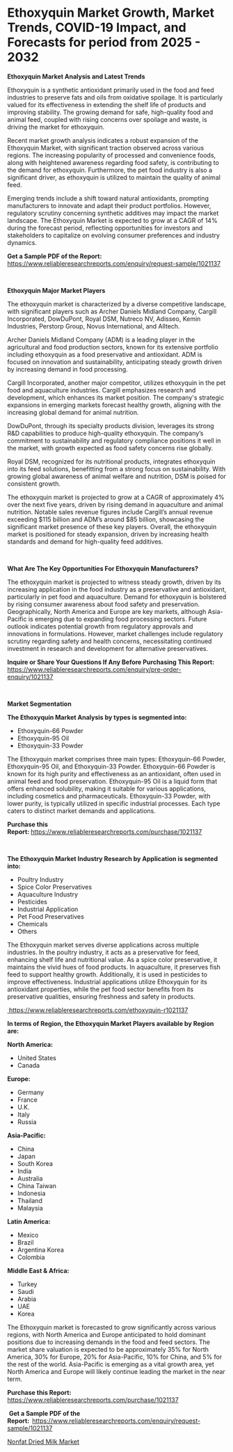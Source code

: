 <p><h1>Ethoxyquin Market Growth, Market Trends, COVID-19 Impact, and Forecasts for period from 2025 - 2032</h1></p><p><strong>Ethoxyquin Market Analysis and Latest Trends</strong></p>
<p><p>Ethoxyquin is a synthetic antioxidant primarily used in the food and feed industries to preserve fats and oils from oxidative spoilage. It is particularly valued for its effectiveness in extending the shelf life of products and improving stability. The growing demand for safe, high-quality food and animal feed, coupled with rising concerns over spoilage and waste, is driving the market for ethoxyquin.</p><p>Recent market growth analysis indicates a robust expansion of the Ethoxyquin Market, with significant traction observed across various regions. The increasing popularity of processed and convenience foods, along with heightened awareness regarding food safety, is contributing to the demand for ethoxyquin. Furthermore, the pet food industry is also a significant driver, as ethoxyquin is utilized to maintain the quality of animal feed.</p><p>Emerging trends include a shift toward natural antioxidants, prompting manufacturers to innovate and adapt their product portfolios. However, regulatory scrutiny concerning synthetic additives may impact the market landscape. The Ethoxyquin Market is expected to grow at a CAGR of 14% during the forecast period, reflecting opportunities for investors and stakeholders to capitalize on evolving consumer preferences and industry dynamics.</p></p>
<p><strong>Get a Sample PDF of the Report:&nbsp;</strong> <a href="https://www.reliableresearchreports.com/enquiry/request-sample/1021137?utm_campaign=2229&utm_medium=2&utm_source=Github&utm_content=ia&utm_term=14022025&utm_id=ethoxyquin">https://www.reliableresearchreports.com/enquiry/request-sample/1021137</a></p>
<p>&nbsp;</p>
<p><strong>Ethoxyquin Major Market Players</strong></p>
<p><p>The ethoxyquin market is characterized by a diverse competitive landscape, with significant players such as Archer Daniels Midland Company, Cargill Incorporated, DowDuPont, Royal DSM, Nutreco NV, Adisseo, Kemin Industries, Perstorp Group, Novus International, and Alltech.</p><p>Archer Daniels Midland Company (ADM) is a leading player in the agricultural and food production sectors, known for its extensive portfolio including ethoxyquin as a food preservative and antioxidant. ADM is focused on innovation and sustainability, anticipating steady growth driven by increasing demand in food processing. </p><p>Cargill Incorporated, another major competitor, utilizes ethoxyquin in the pet food and aquaculture industries. Cargill emphasizes research and development, which enhances its market position. The company's strategic expansions in emerging markets forecast healthy growth, aligning with the increasing global demand for animal nutrition.</p><p>DowDuPont, through its specialty products division, leverages its strong R&D capabilities to produce high-quality ethoxyquin. The company’s commitment to sustainability and regulatory compliance positions it well in the market, with growth expected as food safety concerns rise globally.</p><p>Royal DSM, recognized for its nutritional products, integrates ethoxyquin into its feed solutions, benefitting from a strong focus on sustainability. With growing global awareness of animal welfare and nutrition, DSM is poised for consistent growth.</p><p>The ethoxyquin market is projected to grow at a CAGR of approximately 4% over the next five years, driven by rising demand in aquaculture and animal nutrition. Notable sales revenue figures include Cargill’s annual revenue exceeding $115 billion and ADM’s around $85 billion, showcasing the significant market presence of these key players. Overall, the ethoxyquin market is positioned for steady expansion, driven by increasing health standards and demand for high-quality feed additives.</p></p>
<p>&nbsp;</p>
<p><strong>What Are The Key Opportunities For Ethoxyquin Manufacturers?</strong></p>
<p><p>The ethoxyquin market is projected to witness steady growth, driven by its increasing application in the food industry as a preservative and antioxidant, particularly in pet food and aquaculture. Demand for ethoxyquin is bolstered by rising consumer awareness about food safety and preservation. Geographically, North America and Europe are key markets, although Asia-Pacific is emerging due to expanding food processing sectors. Future outlook indicates potential growth from regulatory approvals and innovations in formulations. However, market challenges include regulatory scrutiny regarding safety and health concerns, necessitating continued investment in research and development for alternative preservatives.</p></p>
<p><strong>Inquire or Share Your Questions If Any Before Purchasing This Report:</strong> <a href="https://www.reliableresearchreports.com/enquiry/pre-order-enquiry/1021137?utm_campaign=2229&utm_medium=2&utm_source=Github&utm_content=ia&utm_term=14022025&utm_id=ethoxyquin">https://www.reliableresearchreports.com/enquiry/pre-order-enquiry/1021137</a></p>
<p>&nbsp;</p>
<p><strong>Market Segmentation</strong></p>
<p><strong>The Ethoxyquin Market Analysis by types is segmented into:</strong></p>
<p><ul><li>Ethoxyquin-66 Powder</li><li>Ethoxyquin-95 Oil</li><li>Ethoxyquin-33 Powder</li></ul></p>
<p><p>The Ethoxyquin market comprises three main types: Ethoxyquin-66 Powder, Ethoxyquin-95 Oil, and Ethoxyquin-33 Powder. Ethoxyquin-66 Powder is known for its high purity and effectiveness as an antioxidant, often used in animal feed and food preservation. Ethoxyquin-95 Oil is a liquid form that offers enhanced solubility, making it suitable for various applications, including cosmetics and pharmaceuticals. Ethoxyquin-33 Powder, with lower purity, is typically utilized in specific industrial processes. Each type caters to distinct market demands and applications.</p></p>
<p><strong>Purchase this Report:&nbsp;</strong><a href="https://www.reliableresearchreports.com/purchase/1021137?utm_campaign=2229&utm_medium=2&utm_source=Github&utm_content=ia&utm_term=14022025&utm_id=ethoxyquin">https://www.reliableresearchreports.com/purchase/1021137</a></p>
<p>&nbsp;</p>
<p><strong>The Ethoxyquin Market Industry Research by Application is segmented into:</strong></p>
<p><ul><li>Poultry Industry</li><li>Spice Color Preservatives</li><li>Aquaculture Industry</li><li>Pesticides</li><li>Industrial Application</li><li>Pet Food Preservatives</li><li>Chemicals</li><li>Others</li></ul></p>
<p><p>The Ethoxyquin market serves diverse applications across multiple industries. In the poultry industry, it acts as a preservative for feed, enhancing shelf life and nutritional value. As a spice color preservative, it maintains the vivid hues of food products. In aquaculture, it preserves fish feed to support healthy growth. Additionally, it is used in pesticides to improve effectiveness. Industrial applications utilize Ethoxyquin for its antioxidant properties, while the pet food sector benefits from its preservative qualities, ensuring freshness and safety in products.</p></p>
<p><a href="https://www.reliableresearchreports.com/ethoxyquin-r1021137?utm_campaign=2229&utm_medium=2&utm_source=Github&utm_content=ia&utm_term=14022025&utm_id=ethoxyquin">&nbsp;https://www.reliableresearchreports.com/ethoxyquin-r1021137</a></p>
<p><strong>In terms of Region, the Ethoxyquin Market Players available by Region are:</strong></p>
<p>
    <p> <strong> North America: </strong>
        <ul>
            <li>United States</li>
            <li>Canada</li>
        </ul>
        </p> 
    <p> <strong> Europe: </strong>
        <ul>
            <li>Germany</li>
            <li>France</li>
            <li>U.K.</li>
            <li>Italy</li>
            <li>Russia</li>
        </ul>
        </p> 
    <p> <strong> Asia-Pacific: </strong>
        <ul>
            <li>China</li>
            <li>Japan</li>
            <li>South Korea</li>
            <li>India</li>
            <li>Australia</li>
            <li>China Taiwan</li>
            <li>Indonesia</li>
            <li>Thailand</li>
            <li>Malaysia</li>
        </ul>
        </p> 
    <p> <strong> Latin America: </strong>
        <ul>
            <li>Mexico</li>
            <li>Brazil</li>
            <li>Argentina Korea</li>
            <li>Colombia</li>
        </ul>
        </p> 
    <p> <strong> Middle East & Africa: </strong>
        <ul>
            <li>Turkey</li>
            <li>Saudi</li>
            <li>Arabia</li>
            <li>UAE</li>
            <li>Korea</li>
        </ul>
    </p>
    </p>
<p><p>The Ethoxyquin market is forecasted to grow significantly across various regions, with North America and Europe anticipated to hold dominant positions due to increasing demands in the food and feed sectors. The market share valuation is expected to be approximately 35% for North America, 30% for Europe, 20% for Asia-Pacific, 10% for China, and 5% for the rest of the world. Asia-Pacific is emerging as a vital growth area, yet North America and Europe will likely continue leading the market in the near term.</p></p>
<p><strong>Purchase this Report: </strong><a href="https://www.reliableresearchreports.com/purchase/1021137?utm_campaign=2229&utm_medium=2&utm_source=Github&utm_content=ia&utm_term=14022025&utm_id=ethoxyquin">https://www.reliableresearchreports.com/purchase/1021137</a></p>
<p>&nbsp;<strong>Get a Sample PDF of the Report:&nbsp;&nbsp;</strong><a href="https://www.reliableresearchreports.com/enquiry/request-sample/1021137?utm_campaign=2229&utm_medium=2&utm_source=Github&utm_content=ia&utm_term=14022025&utm_id=ethoxyquin">https://www.reliableresearchreports.com/enquiry/request-sample/1021137</a></p>
<p><strong></strong></p>
<p><p><a href="https://github.com/wwwkeltoum/Market-Research-Report-List-5/blob/main/nonfat-dried-milk-market.md?utm_campaign=2229&utm_medium=2&utm_source=Github&utm_content=ia&utm_term=14022025&utm_id=ethoxyquin">Nonfat Dried Milk Market</a></p></p>